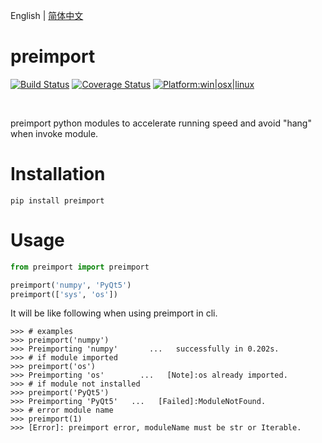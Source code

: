 English | [简体中文](readme_zh-CN.md)

# preimport

[![Build Status](https://travis-ci.com/hustlei/preimport.svg?branch=master)](https://travis-ci.com/hustlei/preimport)
[![Coverage Status](https://coveralls.io/repos/github/hustlei/preimport/badge.svg?branch=master)](https://coveralls.io/github/hustlei/preimport?branch=master)
[![Platform:win|osx|linux](https://hustlei.github.io/assets/badge/platform.svg)](https://travis-ci.com/hustlei/preimport)

<br>

preimport python modules to accelerate running speed and avoid "hang" when invoke module.

# Installation

~~~shell
pip install preimport
~~~

# Usage

~~~python
from preimport import preimport

preimport('numpy', 'PyQt5')
preimport(['sys', 'os'])
~~~

It will be like following when using preimport in cli.

~~~
>>> # examples
>>> preimport('numpy')
>>> Preimporting 'numpy'       ...   successfully in 0.202s.
>>> # if module imported
>>> preimport('os')
>>> Preimporting 'os'        ...   [Note]:os already imported.
>>> # if module not installed
>>> preimport('PyQt5')
>>> Preimporting 'PyQt5'   ...   [Failed]:ModuleNotFound.
>>> # error module name
>>> preimport(1)
>>> [Error]: preimport error, moduleName must be str or Iterable.
~~~